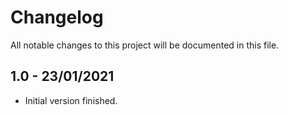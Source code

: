 # Changelog

All notable changes to this project will be documented in this file.

## 1.0 - 23/01/2021
* Initial version finished.